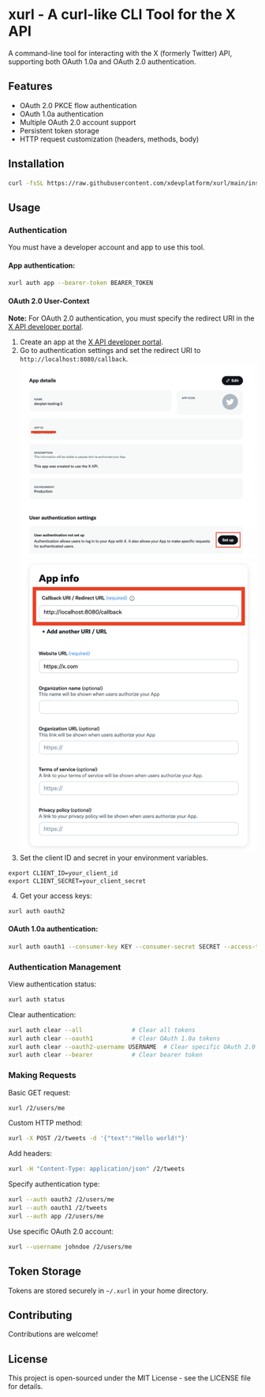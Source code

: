 # xurl - A curl-like CLI Tool for the X API

A command-line tool for interacting with the X (formerly Twitter) API, supporting both OAuth 1.0a and OAuth 2.0 authentication.

## Features

- OAuth 2.0 PKCE flow authentication
- OAuth 1.0a authentication
- Multiple OAuth 2.0 account support
- Persistent token storage
- HTTP request customization (headers, methods, body)

## Installation
```bash
curl -fsSL https://raw.githubusercontent.com/xdevplatform/xurl/main/install.sh | sudo bash
```


## Usage

### Authentication

You must have a developer account and app to use this tool. 

#### App authentication:
```bash
xurl auth app --bearer-token BEARER_TOKEN
```

#### OAuth 2.0 User-Context
**Note:** For OAuth 2.0 authentication, you must specify the redirect URI in the [X API developer portal](https://developer.x.com/en/portal/dashboard).

1. Create an app at the [X API developer portal](https://developer.x.com/en/portal/dashboard).
2. Go to authentication settings and set the redirect URI to `http://localhost:8080/callback`.
![Setup](./assets/setup.png)
![Redirect URI](./assets/callback.png)
3. Set the client ID and secret in your environment variables.
```env
export CLIENT_ID=your_client_id
export CLIENT_SECRET=your_client_secret
```
4. Get your access keys:
```bash
xurl auth oauth2
```
#### OAuth 1.0a authentication:
```bash
xurl auth oauth1 --consumer-key KEY --consumer-secret SECRET --access-token TOKEN --token-secret SECRET
```

### Authentication Management
View authentication status:
```bash
xurl auth status
```

Clear authentication:
```bash
xurl auth clear --all              # Clear all tokens
xurl auth clear --oauth1           # Clear OAuth 1.0a tokens
xurl auth clear --oauth2-username USERNAME  # Clear specific OAuth 2.0 token
xurl auth clear --bearer           # Clear bearer token
```

### Making Requests

Basic GET request:
```bash
xurl /2/users/me
```

Custom HTTP method:
```bash
xurl -X POST /2/tweets -d '{"text":"Hello world!"}'
```

Add headers:
```bash
xurl -H "Content-Type: application/json" /2/tweets
```

Specify authentication type:
```bash
xurl --auth oauth2 /2/users/me
xurl --auth oauth1 /2/tweets
xurl --auth app /2/users/me
```

Use specific OAuth 2.0 account:
```bash
xurl --username johndoe /2/users/me
```

## Token Storage

Tokens are stored securely in `~/.xurl` in your home directory.

## Contributing
Contributions are welcome!

## License
This project is open-sourced under the MIT License - see the LICENSE file for details.
